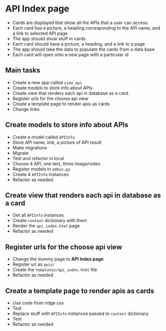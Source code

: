 # API Index page

- Cards are displayed that show all the APIs that a user can access
- Each card has a picture, a heading corresponding to the API name, and a link to selected API page
- The app should show stuff in cards
- Each card should have a picture, a heading, and a link to a page
- The app should take the data to populate the cards from a data base
- Each card will open onto a new page with a particular id

## Main tasks

- Create a new app called `view_api`
- Create models to store info about APIs
- Create view that renders each api in database as a card.
- Register urls for the choose api view
- Create a template page to render apis as cards
- Change links

## Create models to store info about APIs

- Create a model called `APIInfo`
- Store API name, link, a picture of API result
- Make migrations
- Migrate
- Test and refactor in local
- Choose 4 API, one text, three image/video
- Register models in `admin.py`
- Create 4 `APIInfo` instances
- Refactor as needed

## Create view that renders each api in database as a card

- Get all `APIInfo` instances
- Create `context` dictionary with them
- Render the `api_index.html` page
- Refactor as needed

## Register urls for the choose api view

- Change the dummy page to **API Index page**.
- Register url as `apis/`
- Create the `templates/api_index.html` file
- Refactor as needed

## Create a template page to render apis as cards

- Use code from ridge css
- Test
- Replace stuff with `APIInfo` instances passed to `context` dictionary
- Test
- Refactor as needed
